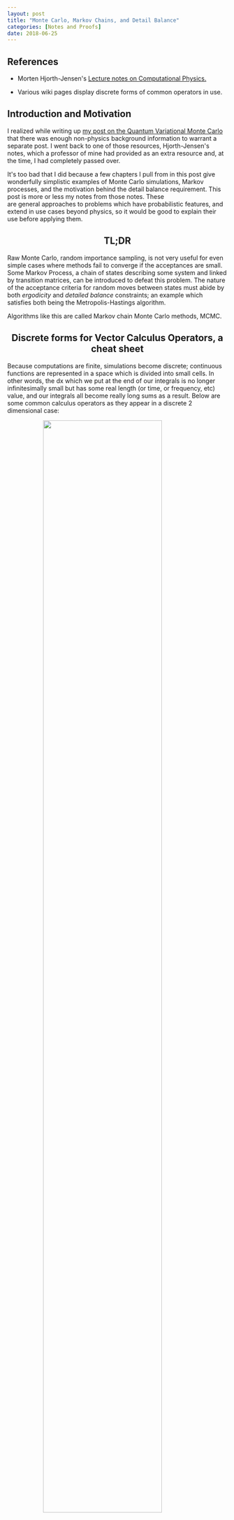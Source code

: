 ```yaml
---
layout: post
title: "Monte Carlo, Markov Chains, and Detail Balance"
categories: [Notes and Proofs]
date: 2018-06-25
---
```


<script type="text/x-mathjax-config">
MathJax.Hub.Config({
  CommonHTML: {
    scale: 150
  }
});
</script>
<script type="text/javascript" async
src="https://cdnjs.cloudflare.com/ajax/libs/mathjax/2.7.0/MathJax.js?config=TeX-AMS-MML_HTMLorMML" type="text/javascript"></script>

<h2>References</h2>

- Morten Hjorth-Jensen's <a href="http://www.uio.no/studier/emner/matnat/fys/FYS3150/h09/undervisningsmateriale/Lecture%20Notes/lectures2009.pdf" target="_blank">Lecture notes on Computational Physics.</a>

- Various wiki pages display discrete forms of common operators in use.


<h2>Introduction and Motivation</h2>	

I realized while writing up [my post on the Quantum Variational Monte Carlo](2017-07-19-Variational-Monte-Carlo-in-QM.md ) that there was enough non-physics background information to warrant a separate post. I went back to one of those resources, Hjorth-Jensen's notes, which a professor of mine had provided as an extra resource and, at the time, I had completely passed over.

It's too bad that I did because a few chapters I pull from in this post give wonderfully simplistic examples of Monte Carlo simulations, Markov processes, and the motivation behind the detail balance requirement. This post is more or less my notes from those notes. These are general approaches to problems which have probabilistic features, and extend in use cases beyond physics, so it would be good to explain their use before applying them.

<h2 align="center">TL;DR</h2>

Raw Monte Carlo, random importance sampling, is not very useful for even simple cases where methods fail to converge if the acceptances are small. Some Markov Process, a chain of states describing some system and linked by transition matrices, can be introduced to defeat this problem. The nature of the acceptance criteria for random moves between states must abide by both *ergodicity* and *detailed balance* constraints; an example which satisfies both being the Metropolis-Hastings algorithm.

Algorithms like this are called Markov chain Monte Carlo methods, MCMC.

<h2 align="center">Discrete forms for Vector Calculus Operators, a cheat sheet</h2>

Because computations are finite, simulations become discrete; continuous functions are represented in a space which is divided into small cells. In other words, the dx which we put at the end of our integrals is no longer infinitesimally small but has some real length (or time, or frequency, etc) value, and our integrals all become really long sums as a result. Below are some common calculus operators as they appear in a discrete 2 dimensional case:

<figure>
	<img src="{{site.baseurl}}/images/markov-chains/discreteoperatorsunaltered1.png" style="padding-bottom:0.5em; width:80%; margin-left:auto; margin-right:auto; display:block;" />
	<figcaption style="text-align:center;"></figcaption>
</figure>

Which I borrowed from [a chapter of Nvidias cuda gems book](http://meatfighter.com/fluiddynamics/GPU_Gems_Chapter_38.pdf) to avoid the Latex work. I promise that thinking about these for a minute to check that they make sense is worth anyone's time here.

<h2 align="center">Markov Chains, Discretized Diffusion example</h2>

We can apply a Markov chain to random walks simulating the evolution described by the diffusion equation:

<div style="font-size: 150%;">
	$$ \frac{\partial w(x, t)}{\partial t} = D \frac{\partial^2 w(x,t)}{\partial x^2} $$
</div>
where

<div style="font-size: 150%;">
	$$ w(x, t)\partial x $$
</div>
is the probability of finding a particle in some discrete region dx and at some time t. It is the classical equivalent of the wavefunction I discuss in the variational monte carlo project.

The *chain* in a Markov chain is a chain between states of a system. The states of *our* system, for example, can be simply the set of [0, 1] values indicating the position of a particle on a discrete lattice in one dimensional space, with divisions of length $l$

<figure>
	<img src="{{site.baseurl}}/images/markov-chains/discretelineplot.png" style="padding-bottom:0.5em; width:80%; margin-left:auto; margin-right:auto; display:block;" />
	<figcaption style="text-align:center;"></figcaption>
</figure>

Additionally, we can introduce a probability that the particle will will move right or left by the distance l, Pl, and Pr during some (also discretized) time step $latex \Delta t = \epsilon &bg=ffffff$. This can be written:

<div style="font-size: 150%;">
	$$ W_{ij} (\epsilon) = w(il - jl, \epsilon) $$
</div>

where:

<div style="font-size: 150%;">
	$$ w(il - jl, \epsilon) = 
		\begin{cases}
			\frac{1}{2} & \text{if $|i - j| = 1$} 
			= 0 & \text{otherwise}
		\end{cases}
	$$
</div>

The PDF at any later timestep t is generated by applying the transition function w, n times to the state, where n is the number of discrete timesteps to walk through. We can represent the transition in matrix form:

<div style="font-size: 150%;">
	$$ w^n(\epsilon)_{ij} = w(il - jl, n\epsilon) $$
</div>

and therefore:
<div style="font-size: 150%;">
	$$ \vec{w}(n\epsilon) = \hat W(\epsilon) \vec{w}(0) $$
</div>

Our transition matrix looks like the combination of two matrices which represent right moves $\hat{R}$ and left moves $\hat{L}$ and we apply it to our state with the point at zero:

<div style="font-size: 150%;">
	$$
	\begin{pmatrix}
	0 & \frac{1}{2} & 0 & 0 & 0 \\
	\frac{1}{2} & 0 & \frac{1}{2} & 0 & 0 \\
	0 & \frac{1}{2} & 0 & \frac{1}{2} & 0 \\
	0 & 0 & \frac{1}{2} & 0 & \frac{1}{2} \\
	0 & 0 & 0 & \frac{1}{2} & 0 \\
	\end{pmatrix}
</div>

This sort transition matrix is sometimes called a Markov matrix, a Probability matrix, or a Stochastic matrix. Note that because all rows and all columns sum to 1 the transition preserves the number of particles in the state. The continued application a Markov matrix forms a Markov chain of states.

Many applications of our transition matrix, written in the Left+Right form:

<div style="font-size: 150%;">
$$ \hat{w}(\epsilon) = \frac{1}{2}(\hat{L} + \hat{R}) $$
</div>

<div style="font-size: 150%;">
$$ \hat{w}^2(2\epsilon) = \frac{1}{4}(\hat{L}^2 + \hat{R}^2 + 2\hat{R}\hat{L}) $$
</div>

<div style="font-size: 150%;">
$$ \hat{w}^2(2\epsilon) = \frac{1}{8}(\hat{L}^3 + \hat{R}^3 + 3\hat{R}^2\hat{L} + 3\hat{R}\hat{L}^2) $$
</div>
or, using binomial coefficients we can represent n timesteps:



Where the 2^n term is a normalization factor. Moving from states i to j:



Which just says that some probability exists for the particle to be found at a location as long as the location is within the maximum range the particle could have reached by that time. If the particle starts at zero the PDF for locations i becomes:



Converting i's to xl's and $latex n\epsilon &bg=ffffff&s=0 $  to t, and using the recursion relation for binomial coefficients:



Which makes sense, the probability to find a particle at position x in the next time step would only be non-zero if there was a particle currently to the right or left. Subtracting w(x, t + e) to get the time derivative on the left side, and multiplying by the proper unit signature:



Looking at the cheat sheet for the gradient and laplacian discrete forms (and removing the extra terms because this is a 1D case) we've recovered exactly the discrete form of the diffusion equation from the application of our transition matrix. So, a Markov chain approximates a real physical process given enough states and a small enough time step.

<h2 align="center">Detailed Balance</h2>

Recreating diffusion isn't all too interesting because the equilibrium state, when our transformation matrix has been applied an "infinite" number of times, is just equal probability everywhere. What if we wan't to achieve some other final distribution? It turns out we can just fine as long as we are looking for equilibrium states of a particular system, and in fact with a few restrictions on our Markov chain we can get to distributions which otherwise would require an intractable amount of computation.

Generally we've been able to say this of our state:

$latex \vec{w}(t + 1) = \hat{W}\vec{w}(t) &bg=ffffff&s=2 $

The state in the next time step is acquired by applying the transformation matrix to the previous timestep. An equilibrium will have been reached when repeated application of the matrix yields no change. e.g.

$latex \vec{w}(t = \infty) = \hat{W}\vec{w}(t = \infty) &bg=ffffff&s=2 $

For our Markov process to reach equilibrium we require some set of states which have no net flow of probability. I'll draw this out first:

<figure>
	<img src="{{site.baseurl}}/images/markov-chains/detailed-balance.png" style="padding-bottom:0.5em; width:80%; margin-left:auto; margin-right:auto; display:block;" />
	<figcaption style="text-align:center;"></figcaption>
</figure>

In this cycle of states, which could have easily included more than two states, there is no net flow of probability (or whatever it is your states are measuring!) between any pair of states. You might think of this as the equivalent of some chemical equilibrium in a reaction. This is the detailed balance condition that we want to impose on our process. Another way of describing this would be to say that a particular Markov chain is reversible. 

Writing this out:



or in the form of a ratio as we will use it:



Again, for any state i, to and from any other state j.

<h2 align="center">An example application to the Boltzmann Distribution using the Metropolis-Hastings algorithm</h2>

To demonstrate the use of detailed balance in a markov process we can apply the concepts to generate the Boltzmann distribution. The Boltzmann distribution describes the probability of finding a microstate of particles (classically of some gas) with a certain energy Ei. It looks like:



The states that we are dealing with now are much larger and more complex than the one dimensional single particle. Now we can think of some large distribution of particles in three dimensions, with each possible configuration of particles (within some discretization scheme) making up our explorable "state space".

Z, the partition function, is a normalization coefficient which is the sum of all probabilities across all possible microstates of the system. There are essentially an infinite number of microstates for these systems so brute force population of the distribution via Monte Carlo would be pretty ineffective. However, we know the equilibrium will satisfy the detail balance condition, and so we can select for random movements between states which maintain the detail balance ratio which we described in the previous section. Doing so will bring us to the "solved" equilibrium state without ever having to explicitly integrate over all possible states.

What i'm describing is the acceptance criteria used in the Metropolis algorithm. Given that a Markov process must satisfy a detail balance ratio, for the Boltzmann distribution this means:



And so, when applying randomized transitions to the state, we want our acceptance rate to conform to this ratio. This "guides" our state transitions towards the equilibrium described by Boltzmann.

So if we make random moves among the particles in the system, and accept/deny those moves based on the criteria:



Where A is an acceptance rate for the move between states i and j.

We know systems in equilibrium will inhabit the lowest energy states available to them, and so a simple test would be to only accept random state changes which lower the energy. This would could give us solutions, but would get stuck in any local minima which exist in our state space, generally speaking. This is another way of saying that such a simple acceptance criteria would violate [ergodicity](https://en.wikipedia.org/wiki/Ergodicity). Even given an infinite amount of computing time, we would not explore all available states and therefore never be sure that we had found the correct solution rather than a local minimum.

To make our Markov chain abide by this ergodic constraint we accept moves which do not lower the energy of the state as well, but with a probability which corresponds to the ratio described by the detail balance condition. Detail balance gives us the proper form of the equilibrium distribution, ergodicity ensures that the chain does not get stuck forming that distribution in a local minima. That sums up the Metropolis algorithm, which reads:



To summarize, the Metropolis algorithm is an implementation of a Markov chain which abides by certain constraints such as detailed balance. The detail balance condition one comes up with determines the equilibrium state the chain trends towards, and you can use such a condition to find distributions which would have been intractable by brute force integration or Monte Carlo sampling.

Keep in mind that this is just one sample application. You can see an application of the Metropolis algorithm in {one of my project posts}.